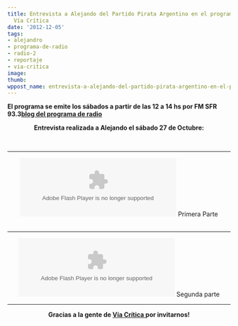```yaml
---
title: Entrevista a Alejando del Partido Pirata Argentino en el programa de radio
  Vía Crítica
date: '2012-12-05'
tags:
- alejandro
- programa-de-radio
- radio-2
- reportaje
- via-critica
image: 
thumb: 
wppost_name: entrevista-a-alejando-del-partido-pirata-argentino-en-el-programa-de-radio-via-critica
---
```


<strong>El programa se emite los sábados a partir de las 12 a 14 hs por FM SFR 93.3<a href="http://radioviacritica.blogspot.com" target="_blank">blog del programa de radio</a></strong>
<p style="text-align: center;"><strong>Entrevista realizada a Alejando el sábado 27 de Octubre:</strong></p>
&nbsp;

<hr />

<center>
<object width="353" height="132" classid="clsid:d27cdb6e-ae6d-11cf-96b8-444553540000" codebase="http://download.macromedia.com/pub/shockwave/cabs/flash/swflash.cab#version=6,0,40,0"><param name="src" value="http://www.goear.com/files/external.swf?file=072eff0" /><param name="wmode" value="transparent" /><param name="quality" value="high" /><embed width="353" height="132" type="application/x-shockwave-flash" src="http://www.goear.com/files/external.swf?file=072eff0" wmode="transparent" quality="high" /></object>
Primera Parte</center>&nbsp;

<hr />

<center>
<object width="353" height="132" classid="clsid:d27cdb6e-ae6d-11cf-96b8-444553540000" codebase="http://download.macromedia.com/pub/shockwave/cabs/flash/swflash.cab#version=6,0,40,0"><param name="src" value="http://www.goear.com/files/external.swf?file=55e67a4" /><param name="wmode" value="transparent" /><param name="quality" value="high" /><embed width="353" height="132" type="application/x-shockwave-flash" src="http://www.goear.com/files/external.swf?file=55e67a4" wmode="transparent" quality="high" /></object>
Segunda parte</center>

<hr />
<p style="text-align: center;"><strong>Gracias a la gente de <a href="http://radioviacritica.blogspot.com" target="_blank">Vía Crítica </a>por invitarnos!</strong></p>
